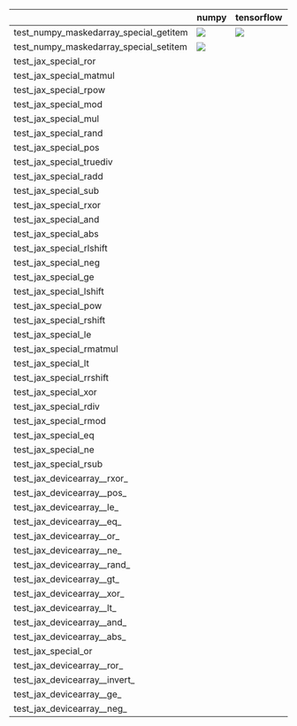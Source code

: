 |                                        | numpy                                                                                                                                                              | tensorflow                                                                                                                                                         | jax                                                                                                                                                                                                                                | torch                                                                                                                                                              |
|:---------------------------------------|:-------------------------------------------------------------------------------------------------------------------------------------------------------------------|:-------------------------------------------------------------------------------------------------------------------------------------------------------------------|:-----------------------------------------------------------------------------------------------------------------------------------------------------------------------------------------------------------------------------------|:-------------------------------------------------------------------------------------------------------------------------------------------------------------------|
| test_numpy_maskedarray_special_getitem | <a href="https://github.com/unifyai/ivy/actions/runs/3583520790" rel="noopener noreferrer" target="_blank"><img src=https://img.shields.io/badge/-failure-red></a> | <a href="https://github.com/unifyai/ivy/actions/runs/3583520790" rel="noopener noreferrer" target="_blank"><img src=https://img.shields.io/badge/-failure-red></a> |                                                                                                                                                                                                                                    | <a href="https://github.com/unifyai/ivy/actions/runs/3583520790" rel="noopener noreferrer" target="_blank"><img src=https://img.shields.io/badge/-failure-red></a> |
| test_numpy_maskedarray_special_setitem | <a href="https://github.com/unifyai/ivy/actions/runs/3583520790" rel="noopener noreferrer" target="_blank"><img src=https://img.shields.io/badge/-failure-red></a> |                                                                                                                                                                    |                                                                                                                                                                                                                                    |                                                                                                                                                                    |
| test_jax_special_ror                   |                                                                                                                                                                    |                                                                                                                                                                    | <a href="https://github.com/unifyai/ivy/actions/runs/3614393235/jobs/6090798614" rel="noopener noreferrer" target="_blank"><img src=https://img.shields.io/badge/-failure-red></a>                                                 |                                                                                                                                                                    |
| test_jax_special_matmul                |                                                                                                                                                                    |                                                                                                                                                                    | <a href="https://github.com/unifyai/ivy/actions/runs/3614393235/jobs/6090798614" rel="noopener noreferrer" target="_blank"><img src=https://img.shields.io/badge/-success-success></a>                                             |                                                                                                                                                                    |
| test_jax_special_rpow                  |                                                                                                                                                                    |                                                                                                                                                                    | <a href="https://github.com/unifyai/ivy/actions/runs/3614393235/jobs/6090808192" rel="noopener noreferrer" target="_blank"><img src=https://img.shields.io/badge/-failure-red></a>                                                 |                                                                                                                                                                    |
| test_jax_special_mod                   |                                                                                                                                                                    |                                                                                                                                                                    | <a href="https://github.com/unifyai/ivy/actions/runs/3614393235/jobs/6090805833" rel="noopener noreferrer" target="_blank"><img src=https://img.shields.io/badge/-success-success></a>                                             |                                                                                                                                                                    |
| test_jax_special_mul                   |                                                                                                                                                                    |                                                                                                                                                                    | <a href="https://github.com/unifyai/ivy/actions/runs/3614393235/jobs/6090799063" rel="noopener noreferrer" target="_blank"><img src=https://img.shields.io/badge/-success-success></a>                                             |                                                                                                                                                                    |
| test_jax_special_rand                  |                                                                                                                                                                    |                                                                                                                                                                    | <a href="https://github.com/unifyai/ivy/actions/runs/3614393235/jobs/6090803489" rel="noopener noreferrer" target="_blank"><img src=https://img.shields.io/badge/-failure-red></a>                                                 |                                                                                                                                                                    |
| test_jax_special_pos                   |                                                                                                                                                                    |                                                                                                                                                                    | <a href="https://github.com/unifyai/ivy/actions/runs/3614393235/jobs/6090801150" rel="noopener noreferrer" target="_blank"><img src=https://img.shields.io/badge/-failure-red></a>                                                 |                                                                                                                                                                    |
| test_jax_special_truediv               |                                                                                                                                                                    |                                                                                                                                                                    | <a href="https://github.com/unifyai/ivy/actions/runs/3614393235/jobs/6090803489" rel="noopener noreferrer" target="_blank"><img src=https://img.shields.io/badge/-failure-red></a>                                                 |                                                                                                                                                                    |
| test_jax_special_radd                  |                                                                                                                                                                    |                                                                                                                                                                    | <a href="https://github.com/unifyai/ivy/actions/runs/3614393235/jobs/6090806564" rel="noopener noreferrer" target="_blank"><img src=https://img.shields.io/badge/-success-success></a>                                             |                                                                                                                                                                    |
| test_jax_special_sub                   |                                                                                                                                                                    |                                                                                                                                                                    | <a href="https://github.com/unifyai/ivy/actions/runs/3614393235/jobs/6090800806" rel="noopener noreferrer" target="_blank"><img src=https://img.shields.io/badge/-success-success></a>                                             |                                                                                                                                                                    |
| test_jax_special_rxor                  |                                                                                                                                                                    |                                                                                                                                                                    | <a href="https://github.com/unifyai/ivy/actions/runs/3614393235/jobs/6090804727" rel="noopener noreferrer" target="_blank"><img src=https://img.shields.io/badge/-failure-red></a>                                                 |                                                                                                                                                                    |
| test_jax_special_and                   |                                                                                                                                                                    |                                                                                                                                                                    | <a href="https://github.com/unifyai/ivy/actions/runs/3614393235/jobs/6090804222" rel="noopener noreferrer" target="_blank"><img src=https://img.shields.io/badge/-failure-red></a>                                                 |                                                                                                                                                                    |
| test_jax_special_abs                   |                                                                                                                                                                    |                                                                                                                                                                    | <a href="https://github.com/unifyai/ivy/actions/runs/3614393235/jobs/6090798507" rel="noopener noreferrer" target="_blank"><img src=https://img.shields.io/badge/-failure-red></a>                                                 |                                                                                                                                                                    |
| test_jax_special_rlshift               |                                                                                                                                                                    |                                                                                                                                                                    | <a href="https://github.com/unifyai/ivy/actions/runs/3614393235/jobs/6090801150" rel="noopener noreferrer" target="_blank"><img src=https://img.shields.io/badge/-success-success></a>                                             |                                                                                                                                                                    |
| test_jax_special_neg                   |                                                                                                                                                                    |                                                                                                                                                                    | <a href="https://github.com/unifyai/ivy/actions/runs/3614393235/jobs/6090801150" rel="noopener noreferrer" target="_blank"><img src=https://img.shields.io/badge/-failure-red></a>                                                 |                                                                                                                                                                    |
| test_jax_special_ge                    |                                                                                                                                                                    |                                                                                                                                                                    | <a href="https://github.com/unifyai/ivy/actions/runs/3614393235/jobs/6090808192" rel="noopener noreferrer" target="_blank"><img src=https://img.shields.io/badge/-failure-red></a>                                                 |                                                                                                                                                                    |
| test_jax_special_lshift                |                                                                                                                                                                    |                                                                                                                                                                    | <a href="https://github.com/unifyai/ivy/actions/runs/3614393235/jobs/6090799063" rel="noopener noreferrer" target="_blank"><img src=https://img.shields.io/badge/-success-success></a>                                             |                                                                                                                                                                    |
| test_jax_special_pow                   |                                                                                                                                                                    |                                                                                                                                                                    | <a href="https://github.com/unifyai/ivy/actions/runs/3614393235/jobs/6090807020" rel="noopener noreferrer" target="_blank"><img src=https://img.shields.io/badge/-success-success></a>                                             |                                                                                                                                                                    |
| test_jax_special_rshift                |                                                                                                                                                                    |                                                                                                                                                                    | <a href="https://github.com/unifyai/ivy/actions/runs/3614393235/jobs/6090808192" rel="noopener noreferrer" target="_blank"><img src=https://img.shields.io/badge/-success-success></a>                                             |                                                                                                                                                                    |
| test_jax_special_le                    |                                                                                                                                                                    |                                                                                                                                                                    | <a href="https://github.com/unifyai/ivy/actions/runs/3614393235/jobs/6090806184" rel="noopener noreferrer" target="_blank"><img src=https://img.shields.io/badge/-failure-red></a>                                                 |                                                                                                                                                                    |
| test_jax_special_rmatmul               |                                                                                                                                                                    |                                                                                                                                                                    | <a href="https://github.com/unifyai/ivy/actions/runs/3614393235/jobs/6090801003" rel="noopener noreferrer" target="_blank"><img src=https://img.shields.io/badge/-success-success></a>                                             |                                                                                                                                                                    |
| test_jax_special_lt                    |                                                                                                                                                                    |                                                                                                                                                                    | <a href="https://github.com/unifyai/ivy/actions/runs/3614393235/jobs/6090804727" rel="noopener noreferrer" target="_blank"><img src=https://img.shields.io/badge/-failure-red></a>                                                 |                                                                                                                                                                    |
| test_jax_special_rrshift               |                                                                                                                                                                    |                                                                                                                                                                    | <a href="https://github.com/unifyai/ivy/actions/runs/3614393235/jobs/6090800806" rel="noopener noreferrer" target="_blank"><img src=https://img.shields.io/badge/-success-success></a>                                             |                                                                                                                                                                    |
| test_jax_special_xor                   |                                                                                                                                                                    |                                                                                                                                                                    | <a href="https://github.com/unifyai/ivy/actions/runs/3614393235/jobs/6090800806" rel="noopener noreferrer" target="_blank"><img src=https://img.shields.io/badge/-failure-red></a>                                                 |                                                                                                                                                                    |
| test_jax_special_rdiv                  |                                                                                                                                                                    |                                                                                                                                                                    | <a href="https://github.com/unifyai/ivy/actions/runs/3614393235/jobs/6090805051" rel="noopener noreferrer" target="_blank"><img src=https://img.shields.io/badge/-failure-red></a>                                                 |                                                                                                                                                                    |
| test_jax_special_rmod                  |                                                                                                                                                                    |                                                                                                                                                                    | <a href="https://github.com/unifyai/ivy/actions/runs/3614393235/jobs/6090798614" rel="noopener noreferrer" target="_blank"><img src=https://img.shields.io/badge/-success-success></a>                                             |                                                                                                                                                                    |
| test_jax_special_eq                    |                                                                                                                                                                    |                                                                                                                                                                    | <a href="https://github.com/unifyai/ivy/actions/runs/3614393235/jobs/6090807981" rel="noopener noreferrer" target="_blank"><img src=https://img.shields.io/badge/-failure-red></a>                                                 |                                                                                                                                                                    |
| test_jax_special_ne                    |                                                                                                                                                                    |                                                                                                                                                                    | <a href="https://github.com/unifyai/ivy/actions/runs/3614393235/jobs/6090800806" rel="noopener noreferrer" target="_blank"><img src=https://img.shields.io/badge/-failure-red></a>                                                 |                                                                                                                                                                    |
| test_jax_special_rsub                  |                                                                                                                                                                    |                                                                                                                                                                    | <a href="https://github.com/unifyai/ivy/actions/runs/3614393235/jobs/6090801150" rel="noopener noreferrer" target="_blank"><img src=https://img.shields.io/badge/-success-success></a>                                             |                                                                                                                                                                    |
| test_jax_devicearray__rxor_            |                                                                                                                                                                    |                                                                                                                                                                    | <a href="https://github.com/unifyai/ivy/actions/runs/https://github.com/unifyai/ivy/actions/runs/3608798236/jobs/6081611446" rel="noopener noreferrer" target="_blank"><img src=https://img.shields.io/badge/-failure-red></a>     |                                                                                                                                                                    |
| test_jax_devicearray__pos_             |                                                                                                                                                                    |                                                                                                                                                                    | <a href="https://github.com/unifyai/ivy/actions/runs/https://github.com/unifyai/ivy/actions/runs/3608798236/jobs/6081611446" rel="noopener noreferrer" target="_blank"><img src=https://img.shields.io/badge/-success-success></a> |                                                                                                                                                                    |
| test_jax_devicearray__le_              |                                                                                                                                                                    |                                                                                                                                                                    | <a href="https://github.com/unifyai/ivy/actions/runs/https://github.com/unifyai/ivy/actions/runs/3608798236/jobs/6081611446" rel="noopener noreferrer" target="_blank"><img src=https://img.shields.io/badge/-success-success></a> |                                                                                                                                                                    |
| test_jax_devicearray__eq_              |                                                                                                                                                                    |                                                                                                                                                                    | <a href="https://github.com/unifyai/ivy/actions/runs/https://github.com/unifyai/ivy/actions/runs/3608798236/jobs/6081611446" rel="noopener noreferrer" target="_blank"><img src=https://img.shields.io/badge/-success-success></a> |                                                                                                                                                                    |
| test_jax_devicearray__or_              |                                                                                                                                                                    |                                                                                                                                                                    | <a href="https://github.com/unifyai/ivy/actions/runs/https://github.com/unifyai/ivy/actions/runs/3608798236/jobs/6081611446" rel="noopener noreferrer" target="_blank"><img src=https://img.shields.io/badge/-failure-red></a>     |                                                                                                                                                                    |
| test_jax_devicearray__ne_              |                                                                                                                                                                    |                                                                                                                                                                    | <a href="https://github.com/unifyai/ivy/actions/runs/https://github.com/unifyai/ivy/actions/runs/3608798236/jobs/6081611446" rel="noopener noreferrer" target="_blank"><img src=https://img.shields.io/badge/-success-success></a> |                                                                                                                                                                    |
| test_jax_devicearray__rand_            |                                                                                                                                                                    |                                                                                                                                                                    | <a href="https://github.com/unifyai/ivy/actions/runs/https://github.com/unifyai/ivy/actions/runs/3608798236/jobs/6081611446" rel="noopener noreferrer" target="_blank"><img src=https://img.shields.io/badge/-failure-red></a>     |                                                                                                                                                                    |
| test_jax_devicearray__gt_              |                                                                                                                                                                    |                                                                                                                                                                    | <a href="https://github.com/unifyai/ivy/actions/runs/https://github.com/unifyai/ivy/actions/runs/3608798236/jobs/6081611446" rel="noopener noreferrer" target="_blank"><img src=https://img.shields.io/badge/-success-success></a> |                                                                                                                                                                    |
| test_jax_devicearray__xor_             |                                                                                                                                                                    |                                                                                                                                                                    | <a href="https://github.com/unifyai/ivy/actions/runs/https://github.com/unifyai/ivy/actions/runs/3608798236/jobs/6081611446" rel="noopener noreferrer" target="_blank"><img src=https://img.shields.io/badge/-failure-red></a>     |                                                                                                                                                                    |
| test_jax_devicearray__lt_              |                                                                                                                                                                    |                                                                                                                                                                    | <a href="https://github.com/unifyai/ivy/actions/runs/https://github.com/unifyai/ivy/actions/runs/3608798236/jobs/6081611446" rel="noopener noreferrer" target="_blank"><img src=https://img.shields.io/badge/-success-success></a> |                                                                                                                                                                    |
| test_jax_devicearray__and_             |                                                                                                                                                                    |                                                                                                                                                                    | <a href="https://github.com/unifyai/ivy/actions/runs/https://github.com/unifyai/ivy/actions/runs/3608798236/jobs/6081611446" rel="noopener noreferrer" target="_blank"><img src=https://img.shields.io/badge/-failure-red></a>     |                                                                                                                                                                    |
| test_jax_devicearray__abs_             |                                                                                                                                                                    |                                                                                                                                                                    | <a href="https://github.com/unifyai/ivy/actions/runs/https://github.com/unifyai/ivy/actions/runs/3608798236/jobs/6081611446" rel="noopener noreferrer" target="_blank"><img src=https://img.shields.io/badge/-failure-red></a>     |                                                                                                                                                                    |
| test_jax_special_or                    |                                                                                                                                                                    |                                                                                                                                                                    | <a href="https://github.com/unifyai/ivy/actions/runs/3614393235/jobs/6090798507" rel="noopener noreferrer" target="_blank"><img src=https://img.shields.io/badge/-failure-red></a>                                                 |                                                                                                                                                                    |
| test_jax_devicearray__ror_             |                                                                                                                                                                    |                                                                                                                                                                    | <a href="https://github.com/unifyai/ivy/actions/runs/https://github.com/unifyai/ivy/actions/runs/3608798236/jobs/6081611446" rel="noopener noreferrer" target="_blank"><img src=https://img.shields.io/badge/-failure-red></a>     |                                                                                                                                                                    |
| test_jax_devicearray__invert_          |                                                                                                                                                                    |                                                                                                                                                                    | <a href="https://github.com/unifyai/ivy/actions/runs/3613884678/jobs/6089943365" rel="noopener noreferrer" target="_blank"><img src=https://img.shields.io/badge/-failure-red></a>                                                 |                                                                                                                                                                    |
| test_jax_devicearray__ge_              |                                                                                                                                                                    |                                                                                                                                                                    | <a href="https://github.com/unifyai/ivy/actions/runs/https://github.com/unifyai/ivy/actions/runs/3608798236/jobs/6081611446" rel="noopener noreferrer" target="_blank"><img src=https://img.shields.io/badge/-success-success></a> |                                                                                                                                                                    |
| test_jax_devicearray__neg_             |                                                                                                                                                                    |                                                                                                                                                                    | <a href="https://github.com/unifyai/ivy/actions/runs/https://github.com/unifyai/ivy/actions/runs/3608798236/jobs/6081611446" rel="noopener noreferrer" target="_blank"><img src=https://img.shields.io/badge/-success-success></a> |                                                                                                                                                                    |